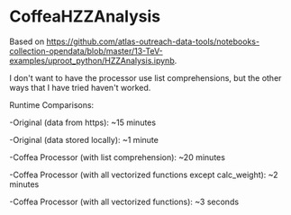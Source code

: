 # CoffeaHZZAnalysis

Based on https://github.com/atlas-outreach-data-tools/notebooks-collection-opendata/blob/master/13-TeV-examples/uproot_python/HZZAnalysis.ipynb.

I don't want to have the processor use list comprehensions, but the other ways that I have tried haven't worked.

Runtime Comparisons:

-Original (data from https): ~15 minutes

-Original (data stored locally): ~1 minute

-Coffea Processor (with list comprehension): ~20 minutes

-Coffea Processor (with all vectorized functions except calc_weight): ~2 minutes

-Coffea Processor (with all vectorized functions): ~3 seconds
